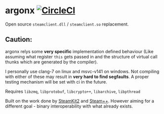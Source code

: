 # argonx [![CircleCI](https://img.shields.io/circleci/project/github/emily33901/argonx/master.svg?logo=CircleCI)](https://circleci.com/gh/emily33901/argonx/tree/master)

Open source `steamclient.dll` / `steamclient.so` replacement.

## Caution:
argonx relys some **very specific** implementation defined behaviour (Like assuming what register `this` gets passed in and the structure of virtual call thunks which are generated by the compiler).

I personally use clang-7 on linux and msvc-v141 on windows. Not compiling with either of these may result in **very hard to find segfaults**. A proper testing mechanism will be set with ci in the future.

Requires `libzmq`, `libprotobuf`, `libcrypto++`, `libarchive`, `libpthread`

Built on the work done by [SteamKit2](https://github.com/SteamRE/SteamKit) and [Steam++]( https://github.com/seishun/SteamPP). However aiming for a different goal - binary interoperability with what already exists.
